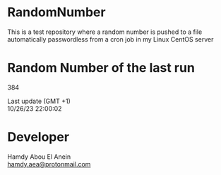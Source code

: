 # RandomNumber    
This is a test repository where a random number is pushed to a file automatically passwordless from a cron job in my Linux CentOS server    
# Random Number of the last run   
384
      
Last update (GMT +1)    
10/26/23 22:00:02
# Developer    
Hamdy Abou El Anein   
hamdy.aea@protonmail.com
